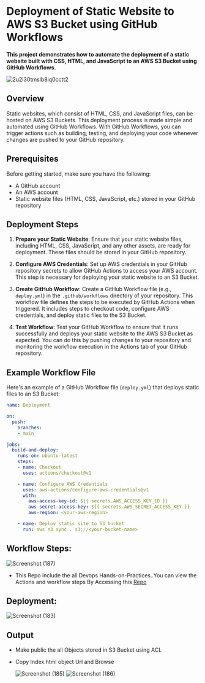 # Deployment of Static Website to AWS S3 Bucket using GitHub Workflows

**This project demonstrates how to automate the deployment of a static website built with CSS, HTML, and JavaScript to an AWS S3 Bucket using GitHub Workflows.**

![2u2l30tmslb8iq0cctt2](https://github.com/safuvanh/DevOps-Projects/assets/156053146/070e6447-6080-4aac-b5d5-f4afda30fafe)


## Overview

Static websites, which consist of HTML, CSS, and JavaScript files, can be hosted on AWS S3 Buckets. This deployment process is made simple and automated using GitHub Workflows. With GitHub Workflows, you can trigger actions such as building, testing, and deploying your code whenever changes are pushed to your GitHub repository.

## Prerequisites

Before getting started, make sure you have the following:

- A GitHub account
- An AWS account
- Static website files (HTML, CSS, JavaScript, etc.) stored in your GitHub repository

## Deployment Steps

1. **Prepare your Static Website**: Ensure that your static website files, including HTML, CSS, JavaScript, and any other assets, are ready for deployment. These files should be stored in your GitHub repository.

2. **Configure AWS Credentials**: Set up AWS credentials in your GitHub repository secrets to allow GitHub Actions to access your AWS account. This step is necessary for deploying your static website to an S3 Bucket.

3. **Create GitHub Workflow**: Create a GitHub Workflow file (e.g., `deploy.yml`) in the `.github/workflows` directory of your repository. This workflow file defines the steps to be executed by GitHub Actions when triggered. It includes steps to checkout code, configure AWS credentials, and deploy static files to the S3 Bucket.

4. **Test Workflow**: Test your GitHub Workflow to ensure that it runs successfully and deploys your static website to the AWS S3 Bucket as expected. You can do this by pushing changes to your repository and monitoring the workflow execution in the Actions tab of your GitHub repository.

## Example Workflow File

Here's an example of a GitHub Workflow file (`deploy.yml`) that deploys static files to an S3 Bucket:

```yaml
name: Deployment

on:
  push:
    branches:
    - main

jobs:
  build-and-deploy:
    runs-on: ubuntu-latest
    steps:
    - name: Checkout
      uses: actions/checkout@v1

    - name: Configure AWS Credentials
      uses: aws-actions/configure-aws-credentials@v1
      with:
        aws-access-key-id: ${{ secrets.AWS_ACCESS_KEY_ID }}
        aws-secret-access-key: ${{ secrets.AWS_SECRET_ACCESS_KEY }}
        aws-region: <your-aws-region>

    - name: Deploy static site to S3 bucket
      run: aws s3 sync . s3://<your-bucket-name>
```

## Workflow Steps:


![Screenshot (187)](https://github.com/safuvanh/Github-Workflow-AWS-S3/assets/156053146/c6c43e9b-ff51-4fb8-8530-85702055aa4a)

- This Repo include the all Devops Hands-on-Practices..You can view the Actions and workflow steps By Accessing this [Repo](https://github.com/safuvanh/Github-Workflow-AWS-S3.git)

## Deployment:

![Screenshot (183)](https://github.com/safuvanh/Github-Workflow-AWS-S3/assets/156053146/8a7a7aaa-5cee-444e-a86c-515e5cd66580)

## Output

- Make public the all Objects stored in S3 Bucket using ACL
- Copy Index.html object Url and Browse

  ![Screenshot (185)](https://github.com/safuvanh/Github-Workflow-AWS-S3/assets/156053146/c28568bb-cb6d-4b9f-83b6-aeb0bd6cedeb)
  ![Screenshot (186)](https://github.com/safuvanh/Github-Workflow-AWS-S3/assets/156053146/67adfe7c-2589-41ac-806f-8569a95a7ef2)


  




